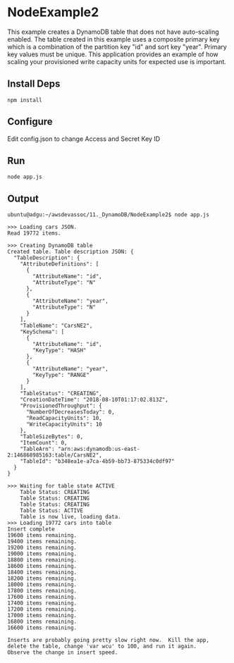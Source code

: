 # NodeExample2
This example creates a DynamoDB table that does not have auto-scaling enabled.  The table created in this example uses a composite primary key which is a combination of the partition key "id" and sort key "year".  Primary key values must be unique.  This application provides an example of how scaling your provisioned write capacity units for expected use is important.

## Install Deps
```
npm install 
```

## Configure
Edit config.json to change Access and Secret Key ID  

## Run
```
node app.js
```

## Output
```
ubuntu@adgu:~/awsdevassoc/11._DynamoDB/NodeExample2$ node app.js 

>>> Loading cars JSON.
Read 19772 items.

>>> Creating DynamoDB table
Created table. Table description JSON: {
  "TableDescription": {
    "AttributeDefinitions": [
      {
        "AttributeName": "id",
        "AttributeType": "N"
      },
      {
        "AttributeName": "year",
        "AttributeType": "N"
      }
    ],
    "TableName": "CarsNE2",
    "KeySchema": [
      {
        "AttributeName": "id",
        "KeyType": "HASH"
      },
      {
        "AttributeName": "year",
        "KeyType": "RANGE"
      }
    ],
    "TableStatus": "CREATING",
    "CreationDateTime": "2018-08-10T01:17:02.813Z",
    "ProvisionedThroughput": {
      "NumberOfDecreasesToday": 0,
      "ReadCapacityUnits": 10,
      "WriteCapacityUnits": 10
    },
    "TableSizeBytes": 0,
    "ItemCount": 0,
    "TableArn": "arn:aws:dynamodb:us-east-2:146868985163:table/CarsNE2",
    "TableId": "b348ea1e-a7ca-4b59-bb73-875334c0df97"
  }
}

>>> Waiting for table state ACTIVE
    Table Status: CREATING
    Table Status: CREATING
    Table Status: CREATING
    Table Status: ACTIVE
    Table is now live, loading data.
>>> Loading 19772 cars into table
Insert complete
19600 items remaining.
19400 items remaining.
19200 items remaining.
19000 items remaining.
18800 items remaining.
18600 items remaining.
18400 items remaining.
18200 items remaining.
18000 items remaining.
17800 items remaining.
17600 items remaining.
17400 items remaining.
17200 items remaining.
17000 items remaining.
16800 items remaining.
16600 items remaining.

Inserts are probably going pretty slow right now.  Kill the app, delete the table, change 'var wcu' to 100, and run it again.
Observe the change in insert speed.
```
